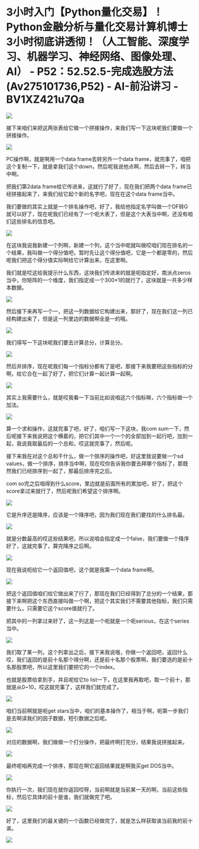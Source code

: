 # 3小时入门【Python量化交易】！Python金融分析与量化交易计算机博士3小时彻底讲透彻！（人工智能、深度学习、机器学习、神经网络、图像处理、AI） - P52：52.52.5-完成选股方法(Av275101736,P52) - AI-前沿讲习 - BV1XZ421u7Qa

![](img/df0d4cbaf8c9d05b2fe454224d115e83_0.png)

接下来咱们来把这两张表给它做一个拼接操作，来我们写一下这块呢我们要做一个拼接操作。

![](img/df0d4cbaf8c9d05b2fe454224d115e83_2.png)

PC操作啊，就是啊用一个data frame去转另外一个data frame，就完事了，咱把这个复制一下，就是拿我们这个down，然后呢我说他点啊，然后去转一下，转当中啊。

把我们第2data frame给它传进来，这就行了好了，现在我们把两个data frame已经拼接起来了，来我们给它起个新的名字吧，现在在这个data frame当中。

我们要做的其实上就是一个排名操作吧，好了，我给他指定名字叫做一个DF转G就可以好了，现在呢我们已经有了一个呃大表了，但是这个大表当中啊，还没有咱们这些排名的信息吧。



![](img/df0d4cbaf8c9d05b2fe454224d115e83_4.png)

在这块我说我新建一个列啊，新建一个列，这个当中呢就叫做哎咱们现在排名的一个结果，我叫做一个得分值吧，暂时先让这个得分值吧，它是一个都是零的，然后呢我们把这个得分值实际啊给它计算出来，在这里啊。

我们就是哎这给我提示什么东西，这块我们传进来的就是呃指定好，南派点zeros当中，你矩阵的一个维度，我们指定成一个300×1的就行了，这块就是一共多少样本数据。



![](img/df0d4cbaf8c9d05b2fe454224d115e83_6.png)

然后接下来再写一个一，把这一列数据给它构建出来，那好了，现在我们这一列已经构建出来了，但是这一列里边的数据啊全是一的哦。



![](img/df0d4cbaf8c9d05b2fe454224d115e83_8.png)

我们得写一下这块呢我们要去计算总分，计算总分。

![](img/df0d4cbaf8c9d05b2fe454224d115e83_10.png)

然后并排序，现在呢我们每一个指标分都有了是吧，那接下来我要把这些指标的分啊，给它合在一起了好了，把它们计算一起计算一起啊。



![](img/df0d4cbaf8c9d05b2fe454224d115e83_12.png)

其实上我需要什么，就是哎我看一下当前比如说咱这六个指标嘛，六个指标做一个加法。

![](img/df0d4cbaf8c9d05b2fe454224d115e83_14.png)

算一个求和操作，这就完事了吧，好了，咱们写一下这块，我com sum一下，然后呢接下来我说把这个横着的，把它们其中一个一个的全部加到一起行吧，加到一起，我说我取最后的一个总和，哎这就完事了，然后呢。

接下来我在对这个总和干什么，做一个排序的操作吧，好这里我说要做一个sd values，做一个排序，排序当中啊，现在哎你告诉我你要去拜哪个指标了，那既然我们已经排序到一起了，那最后排序完之后。

com so完之后咱得到什么score，里边就是前面所有的累加吧，好了，把这个score拿过来就行了，然后呢我们希望这个排序啊。



![](img/df0d4cbaf8c9d05b2fe454224d115e83_16.png)

它是升序还是降序，应该是一个降序吧，因为我们现在我们要找的什么排名最。

![](img/df0d4cbaf8c9d05b2fe454224d115e83_18.png)

就是分数最高的哎这些结果吧，所以说咱会指定成一个false，我们要做一个降序好了，这就完事了，算完降序之后啊。



![](img/df0d4cbaf8c9d05b2fe454224d115e83_20.png)

现在我说呃给它一个返回值吧，这个就是我第一个data frame啊。

![](img/df0d4cbaf8c9d05b2fe454224d115e83_22.png)

把这个返回值咱们给它做出来了行了，那现在我们已经得到了总分的一个结果，那接下来啊把这个东西直接叫做一个啊，把这个其实我们不需要其他指标，我们只需要什么，只需要它这个score值就行了。

把其中的一列拿过来好了，这一列这是一个呃就是一个呃serious，在这个series当中。

![](img/df0d4cbaf8c9d05b2fe454224d115e83_24.png)

我们取了某一列，这个列拿出之后，接下来我说哦，你做一个返回吧，返回什么哎，我们返回的是前十名那个得分啊，还是前十名那个股票啊，我们要选的是前十名那股票吧，所以这里我们要把它的一个index。

也就是股票给拿到手，并且呢给它to list一下，在这里我再取吧，取一个前十，那就是从0~10，哎这就完事了，这样我们就完成了。



![](img/df0d4cbaf8c9d05b2fe454224d115e83_26.png)

咱们当前啊就是呃get stars当中，咱们的基本操作了，相当于啊，呃第一步我们是去啊读我们的因子数据，短引数据之后呢。



![](img/df0d4cbaf8c9d05b2fe454224d115e83_28.png)

对应的数据啊，我们做做一个打分操作，把最终啊打完分，结果我说拼接起来。

![](img/df0d4cbaf8c9d05b2fe454224d115e83_30.png)

最终呢咱再完成一个排序，那现在啊它返回结果就是啊我买get DOS当中。

![](img/df0d4cbaf8c9d05b2fe454224d115e83_32.png)

你执行一次，我们现在就你返回哎呀，当前啊就是当前某一天的啊，当前这些指标，然后它具体的前十是谁，我们就做完了吧。



![](img/df0d4cbaf8c9d05b2fe454224d115e83_34.png)

好了，这里我们的最关键的一个函数已经做完了，就是怎么样获取诶当前我的前十诶。

![](img/df0d4cbaf8c9d05b2fe454224d115e83_36.png)